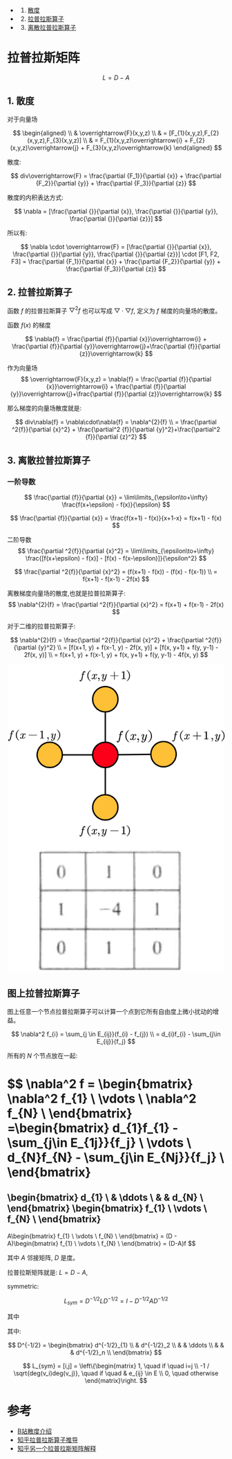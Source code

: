 <!-- vscode-markdown-toc -->
* 1. [散度](#散度)
* 2. [拉普拉斯算子](#拉普拉斯算子)
* 3. [离散拉普拉斯算子](#离散拉普拉斯算子)

<!-- vscode-markdown-toc-config
	numbering=true
	autoSave=true
	/vscode-markdown-toc-config -->
<!-- /vscode-markdown-toc -->

# 拉普拉斯矩阵

$$
L = D - A
$$


##  1. <a name='散度'></a>散度

对于向量场 

$$
\begin{aligned} \\
& \overrightarrow{F}(x,y,z) \\
& = [F_{1}(x,y,z),F_{2}(x,y,z),F_{3}(x,y,z)] \\
& = F_{1}(x,y,z)\overrightarrow{i} + F_{2}(x,y,z)\overrightarrow{j} + F_{3}(x,y,z)\overrightarrow{k}
\end{aligned}
$$

散度:

$$
div\overrightarrow{F} = \frac{\partial {F_1}}{\partial {x}} + \frac{\partial {F_2}}{\partial {y}} + \frac{\partial {F_3}}{\partial {z}}
$$

散度的内积表达方式:

$$
\nabla = [\frac{\partial {}}{\partial {x}}, \frac{\partial {}}{\partial {y}}, \frac{\partial {}}{\partial {z}}]
$$

所以有:

$$
\nabla \cdot \overrightarrow{F} = [\frac{\partial {}}{\partial {x}}, \frac{\partial {}}{\partial {y}}, \frac{\partial {}}{\partial {z}}] \cdot [F1, F2, F3] = \frac{\partial {F_1}}{\partial {x}} + \frac{\partial {F_2}}{\partial {y}} + \frac{\partial {F_3}}{\partial {z}}
$$

##  2. <a name='拉普拉斯算子'></a>拉普拉斯算子
函数 $f$ 的拉普拉斯算子 $\bigtriangledown ^ 2f$ 也可以写成 $\bigtriangledown \cdot \bigtriangledown f$, 定义为 $f$ 梯度的向量场的散度。

函数 $f(x)$ 的梯度 

$$
\nabla{f} = \frac{\partial {f}}{\partial {x}}\overrightarrow{i} + \frac{\partial {f}}{\partial {y}}\overrightarrow{j}+\frac{\partial {f}}{\partial {z}}\overrightarrow{k}
$$

作为向量场 
$$
\overrightarrow{F}(x,y,z) = \nabla{f} = \frac{\partial {f}}{\partial {x}}\overrightarrow{i} + \frac{\partial {f}}{\partial {y}}\overrightarrow{j}+\frac{\partial {f}}{\partial {z}}\overrightarrow{k}
$$

那么梯度的向量场散度就是:

$$
div\nabla{f} = \nabla\cdot\nabla{f} = \nabla^{2}{f} \\
=  \frac{\partial ^2{f}}{\partial {x}^2} + \frac{\partial^2 {f}}{\partial {y}^2}+\frac{\partial^2 {f}}{\partial {z}^2}
$$

##  3. <a name='离散拉普拉斯算子'></a>离散拉普拉斯算子

### 一阶导数

$$
\frac{\partial {f}}{\partial {x}} = \lim\limits_{\epsilon\to+\infty}
\frac{f(x+\epsilon) - f(x)}{\epsilon}
$$

$$
\frac{\partial {f}}{\partial {x}} = \frac{f(x+1) - f(x)}{x+1-x} = f(x+1) - f(x)
$$

二阶导数
$$
\frac{\partial ^2{f}}{\partial {x}^2} = \lim\limits_{\epsilon\to+\infty}
\frac{[f(x+\epsilon) - f(x)] - [f(x) - f(x-\epsilon)]}{\epsilon^2}
$$

$$
\frac{\partial ^2{f}}{\partial {x}^2} = (f(x+1) - f(x)) - (f(x) - f(x-1)) \\
= f(x+1) - f(x-1) - 2f(x)
$$


离散梯度向量场的散度,也就是拉普拉斯算子:
$$
\nabla^{2}{f} = \frac{\partial ^2{f}}{\partial {x}^2}
= f(x+1) + f(x-1) - 2f(x)
$$

对于二维的拉普拉斯算子:

$$
\nabla^{2}{f} = \frac{\partial ^2{f}}{\partial {x}^2} + \frac{\partial ^2{f}}{\partial {y}^2} \\
= [f(x+1, y) + f(x-1, y) - 2f(x, y)] + [f(x, y+1) + f(y, y-1) - 2f(x, y)] \\
= f(x+1, y) + f(x-1, y) + f(x, y+1) + f(y, y-1) - 4f(x, y)
$$

![](../images/gcn/laplacian.png)

## 图上拉普拉斯算子

图上任意一个节点拉普拉斯算子可以计算一个点到它所有自由度上微小扰动的增益。

$$
\nabla^2 f_{i} = \sum_{j \in E_{ij}}(f_{i} - f_{j}) \\
= d_{i}f_{i} - \sum_{j\in E_{ij}}{f_j}
$$

所有的 $N$ 个节点放在一起:

$$
\nabla^2 f
= \begin{bmatrix}
\nabla^2 f_{1} \\ 
\vdots \\
\nabla^2 f_{N} \\
\end{bmatrix} 
=\begin{bmatrix}
d_{1}f_{1} - \sum_{j\in E_{1j}}{f_j} \\ 
\vdots \\
d_{N}f_{N} - \sum_{j\in E_{Nj}}{f_j} \\
\end{bmatrix} 
=
\begin{bmatrix}
d_{1} \\ 
& \ddots \\
& & d_{N} \\
\end{bmatrix} 
\begin{bmatrix}
f_{1} \\ 
\vdots \\
f_{N} \\
\end{bmatrix} 
-
A\begin{bmatrix}
f_{1} \\ 
\vdots \\
f_{N} \\
\end{bmatrix} 
= (D - A)\begin{bmatrix}
f_{1} \\ 
\vdots \\
f_{N} \\
\end{bmatrix} 
= (D-A)f
$$

其中 $A$ 邻接矩阵, $D$ 是度。

拉普拉斯矩阵就是: $L = D - A$, 

symmetric: 

$$
L_{sym} = D^{-1/2}LD^{-1/2} = I - D^{-1/2}AD^{-1/2}
$$

其中

其中:

$$
D^{-1/2} = \begin{bmatrix}
d^{-1/2}_{1} \\ 
& d^{-1/2}_2 \\
& & \ddots \\
& & & d^{-1/2}_n \\
\end{bmatrix}
$$

$$
L_{sym} = [i,j] = 
\left\{\begin{matrix}
   1, \quad  if \quad i=j \\
   -1 / \sqrt{deg(v_i)deg(v_j)}, \quad if \quad & e_{ij} \in E \\
   0, \quad otherwise
\end{matrix}\right.
$$




# 参考

* [B站散度介绍](https://www.bilibili.com/video/BV1a5411Y7Jx?p=2&share_source=copy_web)
* [知乎拉普拉斯算子推导](https://zhuanlan.zhihu.com/p/85287578)
* [知乎另一个拉普拉斯矩阵解释](https://zhuanlan.zhihu.com/p/67336297)



